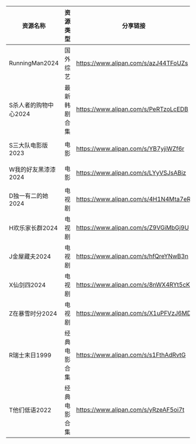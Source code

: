 | 资源名称           | 资源类型   | 分享链接                                 | 发布时间                |
| -------------- | ------ | ------------------------------------ | ------------------- |
| RunningMan2024 | 国外综艺   | https://www.alipan.com/s/azJ44TFoUZs | 2024-02-02 08:41:04 |
| S杀人者的购物中心2024  | 最新韩剧合集 | https://www.alipan.com/s/PeRTzoLcEDB | 2024-02-02 20:33:36 |
| S三大队电影版2023    | 电影     | https://www.alipan.com/s/YB7yjiWZf6r | 2024-02-02 16:28:08 |
| W我的好友黑漆漆2024   | 电影     | https://www.alipan.com/s/LYyVSJsABiz | 2024-02-02 20:28:07 |
| D独一有二的她2024    | 电视剧    | https://www.alipan.com/s/4H1N4Mta7eR | 2024-02-02 08:41:17 |
| H欢乐家长群2024     | 电视剧    | https://www.alipan.com/s/Z9VGiMbGj9U | 2024-02-02 08:41:11 |
| J金屋藏夫2024      | 电视剧    | https://www.alipan.com/s/hfQreYNwB3n | 2024-02-02 17:21:11 |
| X仙剑四2024       | 电视剧    | https://www.alipan.com/s/8nWX4RYt5cK | 2024-02-02 17:21:05 |
| Z在暴雪时分2024     | 电视剧    | https://www.alipan.com/s/X1uPFVzJ6MD | 2024-02-02 17:01:06 |
| R瑞士末日1999      | 经典电影合集 | https://www.alipan.com/s/s1FthAdRvtG | 2024-02-02 17:08:05 |
| T他们低语2022      | 经典电影合集 | https://www.alipan.com/s/yRzeAF5oi7t | 2024-02-02 17:28:06 |
